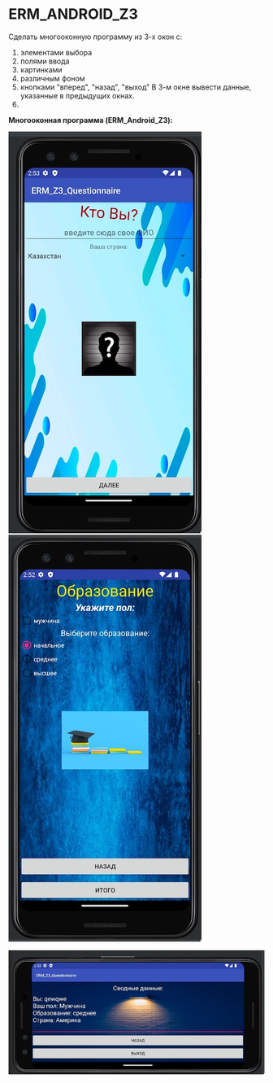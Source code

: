 # ERM_ANDROID_Z3
Cделать многооконную программу из 3-х окон с:
1) элементами выбора
2) полями ввода
3) картинками
4) различным фоном
5) кнопками "вперед", "назад", "выход"
   В 3-м окне вывести данные, указанные в предыдущих окнах.
6) 
**Многооконная программа (ERM_Android_Z3):**

![Screenshot](s11.jpg)
![Screenshot](s22.jpg)

![Screenshot](s33.jpg)
